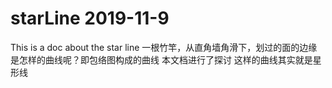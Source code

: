# starLine 2019-11-9
This is a doc about the star line
一根竹竿，从直角墙角滑下，划过的面的边缘是怎样的曲线呢？即包络图构成的曲线
本文档进行了探讨
这样的曲线其实就是星形线
